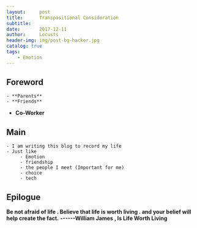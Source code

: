 ```yaml
---
layout:     post
title:      Transpositional Consideration
subtitle:   
date:       2017-12-11
author:     Locusts
header-img: img/post-bg-hacker.jpg
catalog: true
tags:
    - Emotion
---
```



## Foreword

	- **Parents**
	- **Friends**
  - **Co-Worker**

## Main

	- I am writing this blog to record my life
	- Just like
	     - Emotion
	     - friendship
	     - the people I meet (Important for me)
	     - choice
	     - tech
  
  
## Epilogue

   **Be not afraid of life . Believe that life is worth living . and your belief will help create the fact.**
                                                              **------William James , Is Life Worth Living** 


